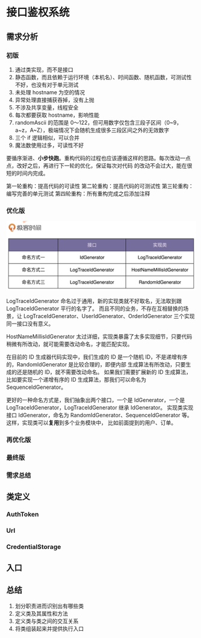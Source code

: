 # 接口鉴权系统

## 需求分析

### 初版
1. 通过类实现，而不是接口
2. 静态函数，而且依赖于运行环境（本机名）、时间函数、随机函数，可测试性不好，也没有对于单元测试
3. 未处理 hostname 为空的情况
4. 异常处理直接捕获吞掉，没有上抛
5. 不涉及共享变量，线程安全
6. 每次都要获取 hostname，影响性能
7. randomAscii 的范围是 0～122，但可用数字仅包含三段子区间（0~9，a~z，A~Z），极端情况下会随机生成很多三段区间之外的无效数字
8. 三个 if 逻辑相似，可以合并
9. 魔法数使用过多，可读性不好

要循序渐进、**小步快跑**。重构代码的过程也应该遵循这样的思路。每次改动一点点，改好之后，再进行下一轮的优化，保证每次对代码
的改动不会过大，能在很短的时间内完成。

第一轮重构：提高代码的可读性
第二轮重构：提高代码的可测试性
第三轮重构：编写完善的单元测试
第四轮重构：所有重构完成之后添加注释

### 优化版
![img.png](resources/img.png)


LogTraceIdGenerator 命名过于通用，新的实现类就不好取名，无法取到跟 LogTraceIdGenerator 平行的名字了。
而且不同的业务，不存在互相替换的场景，让 LogTraceIdGenerator、UserIdGenerator、OrderIdGenerator 三个实现同一接口没有意义。

HostNameMillisIdGenerator 太过详细，实现类暴露了太多实现细节，只要代码稍微有所改动，就可能需要改动命名，才能匹配实现。

在目前的 ID 生成器代码实现中，我们生成的 ID 是一个随机 ID，不是递增有序的，RandomIdGenerator 是比较合理的，即便内部
生成算法有所改动，只要生成的还是随机的 ID，就不需要改动命名。
如果我们需要扩展新的 ID 生成算法，比如要实现一个递增有序的 ID 生成算法，那我们可以命名为
SequenceIdGenerator。

更好的一种命名方式是，我们抽象出两个接口，一个是 IdGenerator，一个是 LogTraceIdGenerator，LogTraceIdGenerator 继承 IdGenerator。
实现类实现接口 IdGenerator，命名为 RandomIdGenerator、SequenceIdGenerator 等。这样，实现类可以**复用**到多个业务模块中，
比如前面提到的用户、订单。

### 再优化版



### 最终版


### 需求总结


## 类定义

### AuthToken



### Url


### CredentialStorage 


## 入口


## 总结

1. 划分职责进而识别出有哪些类
2. 定义类及其属性和方法
3. 定义类与类之间的交互关系
4. 将类组装起来并提供执行入口